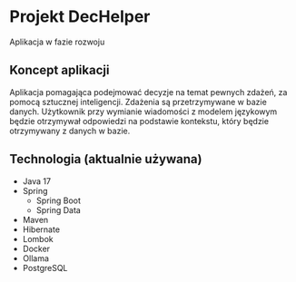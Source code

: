 # Projekt DecHelper
Aplikacja w fazie rozwoju
## Koncept aplikacji
Aplikacja pomagająca podejmować decyzje na temat pewnych zdażeń, za pomocą sztucznej inteligencji. Zdażenia są przetrzymywane w bazie danych. Użytkownik przy wymianie wiadomości z modelem językowym będzie otrzymywał odpowiedzi na podstawie kontekstu, który będzie otrzymywany z danych w bazie. 
## Technologia (aktualnie używana)
- Java 17
- Spring
  - Spring Boot
  - Spring Data
- Maven
- Hibernate
- Lombok
- Docker
- Ollama
- PostgreSQL
